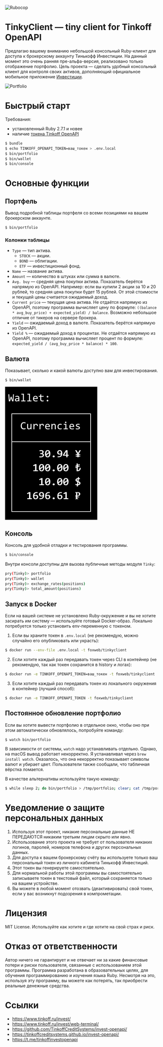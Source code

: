 ![Rubocop](https://github.com/foxweb/tinkyclient/workflows/Rubocop/badge.svg)

# TinkyClient — tiny client for Tinkoff OpenAPI

Предлагаю вашему вниманию небольшой консольный Ruby-клиент для доступа к брокерскому аккаунту Тинькофф Инвестиции.
На данный момент это очень ранняя пре-альфа-версия, реализовано только отображение портфолио.
Цель проекта — сделать удобный консольный клиент для контроля своих активов, дополняющий официальное мобильное приложение [Инвестиции](https://www.tinkoff.ru/invest/).

![Portfolio](/examples/portfolio.png)

# Быстрый старт

Требования:
- установленный Ruby 2.7.1 и новее
- наличие [токена Tinkoff OpenAPI](https://tinkoffcreditsystems.github.io/invest-openapi/auth/)

```sh
$ bundle
$ echo TINKOFF_OPENAPI_TOKEN=ваш_токен > .env.local
$ bin/portfolio
$ bin/wallet
$ bin/console
```
# Основные функции

## Портфель

Вывод подробной таблицы портфеля со всеми позициями на вашем брокерском аккаунте.

```sh
$ bin/portfolio
```

### Колонки таблицы

- `Type` — тип актива.
  - `STOCK` — акции.
  - `BOND` — облигации.
  - `ETF` — инвестиционный фонд.
- `Name` — название актива.
- `Amount` — количество в штуках или сумма в валюте.
- `Avg. buy` — средняя цена покупки актива. Показатель берётся напрямую из OpenAPI. Например: если вы купили 2 акции за 10 и 20 рублей, то средняя цена покупки будет 15 рублей. От этой стоимости и текущей цены считается ожидаемый доход.
- `Current price` — текущая цена актива. Не отдаётся напрямую из OpenAPI, поэтому программа вычисляет цену по формуле: `((balance * avg_buy_price) + expected_yield) / balance`. Возможно небольшое отличие от тикеров на сервере брокера.
- `Yield` — ожидаемый доход в валюте. Показатель берётся напрямую из OpenAPI.
- `Yield %` — ожидаемый доход в процентах. Не отдаётся напрямую из OpenAPI, поэтому программа вычисляет процент по формуле: `expected_yield / (avg_buy_price * balance) * 100`.

## Валюта

Показывает, сколько и какой валюты доступно вам для инвестирования.

```sh
$ bin/wallet
```

![Portfolio](/examples/wallet.png)

## Консоль

Консоль для удобной отладки и тестирования программы.

```sh
$ bin/console
```

Внутри консоли доступны для вызова публичные методы модуля `Tinky`:

```sh
pry(Tinky)> portfolio
pry(Tinky)> wallet
pry(Tinky)> exchange_rates(positions)
pry(Tinky)> total_amount(positions)
```

## Запуск в Docker

Если на вашей системе не установлено Ruby-окружение и вы не хотите засирать им систему — используйте готовый Docker-образ. Локально потребуется только установить env-переменную с токеном.

1. Если вы храните токен в `.env.local` (не рекомендую, можно случайно его опубликовать или украсть):
  ```sh
  $ docker run --env-file .env.local -t foxweb/tinkyclient
  ```

2. Если хотите каждый раз передавать токен через CLI в контейнер (не рекомендую, так как токен сохранится в history и логах):
  ```sh
  $ docker run -e TINKOFF_OPENAPI_TOKEN=ваш_токен -t foxweb/tinkyclient
  ```

3. Если хотите каждый раз передавать токен из локального окружения в контейнер (лучший способ):
  ```sh
  $ docker run -e TINKOFF_OPENAPI_TOKEN -t foxweb/tinkyclient
  ```

## Постоянное обновление портфолио

Если вы хотите вывести портфолио в отдельное окно, чтобы оно при этом автоматически обновлялось, попробуйте команду:

```sh
$ watch bin/portfolio
```

В зависимости от системы, `watch` надо устанавливать отдельно. Однако, на macOS вывод работает некорректно. Я устанавливал через `brew install watch`. Оказалось, что она некорректно показывает символы валют и убирает цвет. Пользователи также сообщали, что табличная вёрстка ломается.

В качестве альтернативы используйте такую команду:

```sh
$ while sleep 2; do bin/portfolio > /tmp/portfolio; clear; cat /tmp/portfolio; done
```

# Уведомление о защите персональных данных

1. Используя этот проект, никакие персональные данные НЕ ПЕРЕДАЮТСЯ никаким третьим лицам скрыто или явно.
2. Использование этого проекта не требует от пользователя никаких логинов, паролей, номеров телефона и других персональных данных.
3. Для доступа к вашем брокерскому счёту вы используете только ваш персональный токен из личного кабинета Тинькофф Инвестиций.
4. Этот токен вы генерируете самостоятельно.
5. Для нормальной работы этой программы вы самостоятельно записываете токен в текстовый файл, который сохраняется только на вашем устройстве.
6. Вы можете в любой момент отозвать (деактивировать) свой токен, если у вас возникнут подозрения в компрометации.

# Лицензия

MIT License. Используйте как хотите и где хотите на свой страх и риск.

# Отказ от ответственности

Автор ничего не гарантирует и не отвечает ни за какие финансовые потери и риски пользователя, связанные с использованием этой программы. Программа разработана в образовательных целях, для обучения программированию и изучения языка Ruby. Несмотря на это, используя эту программу, вы можете как потерять, так приобрести реальные денежные средства.

# Ссылки

- https://www.tinkoff.ru/invest/
- https://www.tinkoff.ru/invest/web-terminal/
- https://github.com/TinkoffCreditSystems/invest-openapi/
- https://tinkoffcreditsystems.github.io/invest-openapi/
- https://t.me/tinkoffinvestopenapi
